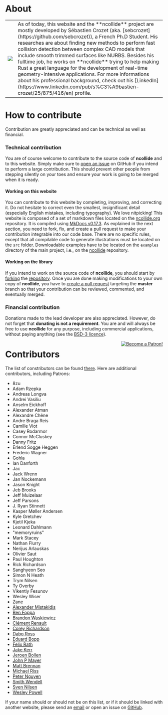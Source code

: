 # About

<table markdown="1">
<tr>
<td id="nostyle_table" style="vertical-align:middle">
<a href="https://github.com/sebcrozet"><img id="left_float_img" src="http://www.gravatar.com/avatar/24f8431a2a28f633cba972f1176921e4?s=125"></img></a>
</td>
<td id="nostyle_table">
As of today, this website and the **ncollide** project are mostly developed by
Sébastien Crozet (aka.  [sebcrozet](https://github.com/sebcrozet)), a French
Ph.D Student. His researches are about finding new methods to perform fast
collision detection between complex CAD models that include smooth trimmed
surfaces like NURBS.  Besides his fulltime job, he works on **ncollide** trying
to help making Rust a great language for the development of real-time
geometry-intensive applications. For more informations about his professional
background, check out his
[LinkedIn](https://www.linkedin.com/pub/s%C3%A9bastien-crozet/25/875/416/en)
profile.
</td>
</tr>
</table>

# How to contribute

Contribution are greatly appreciated and can be technical as well as financial.

### Technical contribution

You are of course welcome to contribute to the source code of **ncollide** and
to this website. Simply make sure to [open an
issue](https://github.com/sebcrozet/ncollide/issues) on GitHub if you intend to
perform a large contribution. This should prevent other people from stepping
silently on your toes and ensure your work is going to be merged when it is
ready.


#### Working on this website

You can contribute to this website by completing, improving, and correcting
it. Do not hesitate to correct even the smallest, insignificant detail
(especially English mistakes, including typography). We love nitpicking!  This
website is composed of a set of markdown files located on the
[ncollide.org](https://github.com/sebcrozet/ncollide.org) repository. It is compiled using
[MkDocs v0.17.3](http://www.mkdocs.org/). As explained in the next section,
you need to fork, fix, and create a pull request to make your contribution
integrable into our code base. There are no
specific rules, except that all compilable code to generate illustrations must
be located on the `src` folder.  Downloadable examples have to be located on
the `examples` directory of the main project, i.e., on the [ncollide](https://github.com/sebcrozet/ncollide)
repository.


#### Working on the library

If you intend to work on the source code of **ncollide**, you should start by
[forking](https://help.github.com/articles/fork-a-repo) the
[repository](https://github.com/sebcrozet/ncollide). Once you are done making
modifications to your own copy of **ncollide**, you have to [create a pull
request](https://help.github.com/articles/creating-a-pull-request) targeting
the **master** branch so that your contribution can be reviewed, commented, and
eventually merged.


### Financial contribution

Donations made to the lead developer are also appreciated. However, do not
forget that **donating is not a requirement**. You are and will always be free
to use **ncollide** for any purpose, including commercial applications, without
paying anything (see the [BSD-3
licence](https://github.com/sebcrozet/ncollide/blob/master/LICENSE)).
<div style="float:right">
<a href="https://www.patreon.com/bePatron?u=7111380" ><img src="../img/become_a_patron_button.png" alt="Become a Patron!" /></a>
</div>

# Contributors

The list of constributors can be found [there](https://github.com/sebcrozet/ncollide/graphs/contributors). Here are additional contributors, including Patrons:



* 8zu
* Adam Rzepka
* Andreas Longva
* Andrei Vasiliu
* Anselm Eickhoff
* Alexander Atman
* Alexandre Chêne
* Andre Braga Reis
* Camille Viot
* Casey Rodarmor
* Connor McCluskey
* Danny Fritz
* Erlend Sogge Heggen
* Frederic Wagner
* Gohla
* Ian Danforth
* Jac
* Jack Wrenn
* Jan Nockemann
* Jason Knight
* Jeb Brooks
* Jeff Muizelaar
* Jeff Parsons
* J. Ryan Stinnett
* Kasper Møller Andersen
* Kyle Gretchev
* Kjetil Kjeka
* Leonard Dahlmann
* "memoryruins"
* Mark Stacey
* Nathan Flurry
* Nerijus Arlauskas
* Olivier Saut
* Paul Houghton
* Rick Richardson
* Sanghyeon Seo
* Simon N Heath
* Trym Nilsen
* Ty Overby
* Vikentiy Fesunov
* Wesley Wiser
* Zane
* [Alexander Mistakidis](https://github.com/aamistak)
* [Ben Foppa](https://github.com/bfops)
* [Brandon Waskiewicz](https://github.com/brandonw)
* [Clément Renault](https://github.com/Kerollmops)
* [Corey Richardson](https://github.com/cmr)
* [Dabo Ross](https://github.com/daboross)
* [Eduard Bopp](https://github.com/aepsil0n)
* [Felix Rath](https://github.com/Futile)
* [Jake Kerr](https://github.com/jakerr)
* [Jeroen Bollen](https://github.com/Binero)
* [John P Mayer](https://github.com/johnpmayer)
* [Matt Brennan](https://github.com/quarterto)
* [Michael Riss](https://github.com/MichaelRiss)
* [Peter Nguyen](https://github.com/artichokes)
* [Smith Wendell](https://github.com/wackywendell)
* [Sven Nilsen](https://github.com/bvssvni)
* [Wesley Powell](https://github.com/wspowell)

If your name should or should not be on this list, or if it should be linked
with another website, please send an [email](mailto:developer@crozet.re) or
open an issue on [GitHub](https://github.com/sebcrozet/ncollide/issues).

